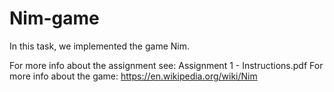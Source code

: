 # Nim-game
In this task, we implemented the game Nim.

For more info about the assignment see: Assignment 1 - Instructions.pdf
For more info about the game: https://en.wikipedia.org/wiki/Nim

